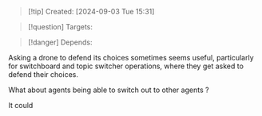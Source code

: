 
>[!tip] Created: [2024-09-03 Tue 15:31]

>[!question] Targets: 

>[!danger] Depends: 

Asking a drone to defend its choices sometimes seems useful, particularly for switchboard and topic switcher operations, where they get asked to defend their choices.

What about agents being able to switch out to other agents ?

It could 